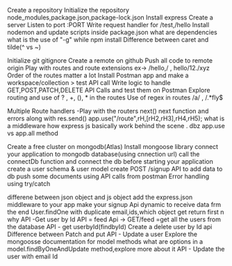 Create a repository
Initialize the repository
node_modules,package.json,package-lock.json
Install express
Create a server
Listen to port :PORT
Write request handler for /test,/hello
Install nodemon and update scripts inside package.json
what are dependencies
what is the use of "-g" while npm install
Difference between caret and tilde(^ vs ~)

Initialize git
gitignore
Create a remote on github
Push all code to remote origin
Play with routes and route extensions ex-> /hello,/ , hello/12./xyz
Order of the routes matter a lot
Install Postman app and make a workspace/collection > test API call
Write logic to handle GET,POST,PATCH,DELETE API Calls and test them on Postman
Explore routing and use of ? , +, (), * in the routes
Use of regex in routes /a/ , /.*fly$

Multiple Route handlers -Play with the routers
next()
next function and errors along with res.send()
app.use("/route",rH,[rH2,rH3],rH4,rH5);
what is a middleware
how express js basically work behind the scene .
dbz app.use vs app.all method

Create a free cluster on mongodb(Atlas)
Install mongoose library
connect your application to mongodb database(using cnnection url)
call the connectDb function and connect the db before starting your application
create a user schema & user model
create POST /signup API to add data to db
push some documents using API calls from postman
Error handling using try/catch

differene between json object and js object
add the express.json middleware to your app
make your signup Api dynamic to receive data frm the end
User.findOne with duplicate email,ids,which object get return first n why
API -Get user by Id
API = feed Api -> GET/feed =get all the users from the database
API - get userbyId(findbyId)
Create a delete user by Id api
Difference between Patch and put
API - Update a user
Explore the mongoosse documentation for model methods
what are options in a model.findByOneAndUpdate method,explore more about it
API - Update the user with email Id
